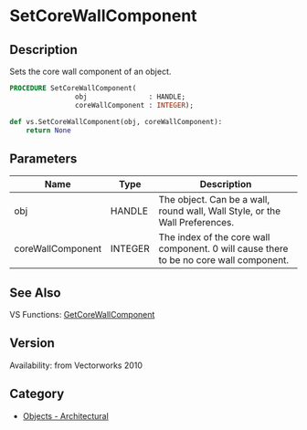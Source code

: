 # SetCoreWallComponent

## Description
Sets the core wall component of an object.

```pascal
PROCEDURE SetCoreWallComponent(
				obj               : HANDLE;
				coreWallComponent : INTEGER);
```

```python
def vs.SetCoreWallComponent(obj, coreWallComponent):
    return None
```

## Parameters
|Name|Type|Description|
|---|---|---|
|obj|HANDLE|The object. Can be a wall, round wall, Wall Style, or the Wall Preferences.|
|coreWallComponent|INTEGER|The index of the core wall component.  0 will cause there to be no core wall component.|

## See Also
VS Functions:
[GetCoreWallComponent](GetCoreWallComponent.md)

## Version
Availability: from Vectorworks 2010

## Category
* [Objects - Architectural](../Categories/Objects%20-%20Architectural.md)
